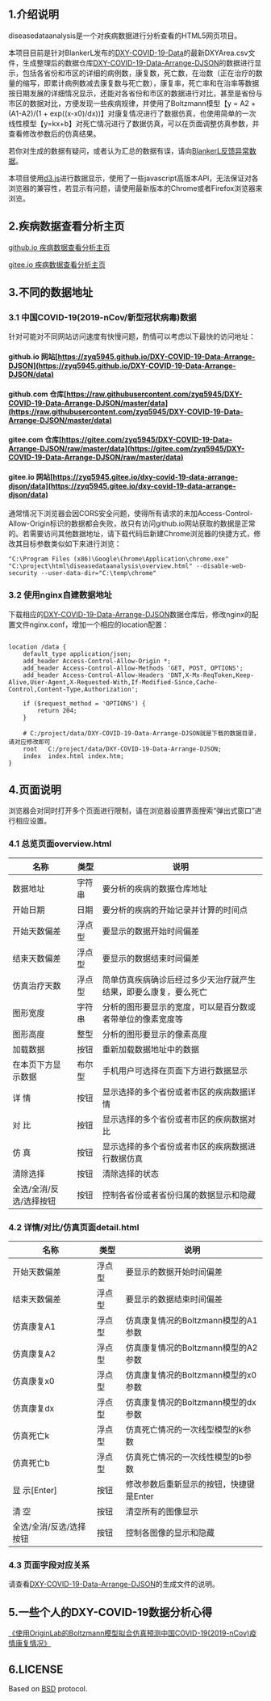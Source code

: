 
## 1.介绍说明

diseasedataanalysis是一个对疾病数据进行分析查看的HTML5网页项目。

本项目目前是针对BlankerL发布的[DXY-COVID-19-Data](https://github.com/BlankerL/DXY-COVID-19-Data)的最新DXYArea.csv文件，生成整理后的数据仓库[DXY-COVID-19-Data-Arrange-DJSON](https://github.com/zyq5945/DXY-COVID-19-Data-Arrange-DJSON)的数据进行显示，包括各省份和市区的详细的病例数，康复数，死亡数，在治数（正在治疗的数量的缩写，即累计病例数减去康复数与死亡数），康复率，死亡率和在治率等数据按日期发展的详细情况显示，还能对各省份和市区的数据进行对比，甚至是省份与市区的数据对比，方便发现一些疾病规律，并使用了Boltzmann模型【y = A2 + (A1-A2)/(1 + exp((x-x0)/dx))】对康复情况进行了数据仿真，也使用简单的一次线性模型【y=kx+b】对死亡情况进行了数据仿真，可以在页面调整仿真参数，并查看修改参数后的仿真结果。

若你对生成的数据有疑问，或者认为汇总的数据有误，请向[BlankerL反馈异常数据](https://github.com/BlankerL/DXY-COVID-19-Crawler/issues/34)。

本项目使用[d3.js](https://d3js.org/)进行数据显示，使用了一些javascript高版本API，无法保证对各浏览器的兼容性，若显示有问题，请使用最新版本的Chrome或者Firefox浏览器来浏览。

## 2.疾病数据查看分析主页

[github.io 疾病数据查看分析主页](https://zyq5945.github.io/diseasedataanalysis/overview.html)

[gitee.io 疾病数据查看分析主页](https://zyq5945.gitee.io/diseasedataanalysis/overview.html)

## 3.不同的数据地址

### 3.1 中国COVID-19(2019-nCov/新型冠状病毒)数据

针对可能对不同网站访问速度有快慢问题，酌情可以考虑以下最快的访问地址：

#### github.io 网站[https://zyq5945.github.io/DXY-COVID-19-Data-Arrange-DJSON](https://zyq5945.github.io/DXY-COVID-19-Data-Arrange-DJSON/data)

#### github.com 仓库[https://raw.githubusercontent.com/zyq5945/DXY-COVID-19-Data-Arrange-DJSON/master/data](https://raw.githubusercontent.com/zyq5945/DXY-COVID-19-Data-Arrange-DJSON/master/data)

#### gitee.com 仓库[https://gitee.com/zyq5945/DXY-COVID-19-Data-Arrange-DJSON/raw/master/data](https://gitee.com/zyq5945/DXY-COVID-19-Data-Arrange-DJSON/raw/master/data)

#### gitee.io 网站[https://zyq5945.gitee.io/dxy-covid-19-data-arrange-djson/data](https://zyq5945.gitee.io/dxy-covid-19-data-arrange-djson/data)

通常情况下浏览器会因CORS安全问题，使得所有请求的未加Access-Control-Allow-Origin标识的数据都会失败，故只有访问github.io网站获取的数据是正常的。若需要访问其他数据地址，请下载代码后新建Chrome浏览器的快捷方式，修改其目标参数类似如下来进行浏览：


```
"C:\Program Files (x86)\Google\Chrome\Application\chrome.exe" "C:\project\html\diseasedataanalysis\overview.html" --disable-web-security --user-data-dir="C:\temp\chrome"
```

### 3.2 使用nginx自建数据地址

下载相应的[DXY-COVID-19-Data-Arrange-DJSON](https://github.com/zyq5945/DXY-COVID-19-Data-Arrange-DJSON)数据仓库后，修改nginx的配置文件nginx.conf，增加一个相应的location配置：


```

location /data {
	default_type application/json;
	add_header Access-Control-Allow-Origin *;
	add_header Access-Control-Allow-Methods 'GET, POST, OPTIONS';
	add_header Access-Control-Allow-Headers 'DNT,X-Mx-ReqToken,Keep-Alive,User-Agent,X-Requested-With,If-Modified-Since,Cache-Control,Content-Type,Authorization';
	
	if ($request_method = 'OPTIONS') {
	    return 204;
	}
	
	# C:/project/data/DXY-COVID-19-Data-Arrange-DJSON就是下载的数据目录，请对应修改即可
	root   C:/project/data/DXY-COVID-19-Data-Arrange-DJSON;
	index  index.html index.htm;
}

```


## 4.页面说明

浏览器会对同时打开多个页面进行限制，请在浏览器设置界面搜索“弹出式窗口”进行相应设置。

### 4.1 总览页面overview.html

| 名称            | 类型  | 说明                               |
|---------------|-----|----------------------------------|
| 数据地址          | 字符串 | 要分析的疾病的数据仓库地址                    |
| 开始日期          | 日期  | 要分析的疾病的开始记录并计算的时间点               |
| 开始天数偏差        | 浮点型 | 要显示的数据开始时间偏差                     |
| 结束天数偏差        | 浮点型 | 要显示的数据结束时间偏差                     |
| 仿真治疗天数        | 浮点型 | 简单仿真疾病确诊后经过多少天治疗就产生结果，即要么康复，要么死亡 |
| 图形宽度          | 字符串 | 分析的图形要显示的宽度，可以是百分数或者带单位的像素宽度等    |
| 图形高度          | 整型  | 分析的图形要显示的像素高度                    |
| 加载数据          | 按钮  | 重新加载数据地址中的数据                     |
| 在本页下方显示数据     | 布尔型 | 手机用户可选择在页面下方进行数据显示               |
| 详 情           | 按钮  | 显示选择的多个省份或者市区的疾病数据详情             |
| 对 比           | 按钮  | 显示选择的多个省份或者市区的疾病数据对比             |
| 仿 真           | 按钮  | 显示选择的多个省份或者市区的疾病数据进行数据仿真         |
| 清除选择          | 按钮  | 清除选择的状态                          |
| 全选/全消/反选/选择按钮 | 按钮  | 控制各省份或者省份归属的数据显示和隐藏              |


### 4.2 详情/对比/仿真页面detail.html


| 名称            | 类型  | 说明                                |
|---------------|-----|-----------------------------------|
| 开始天数偏差        | 浮点型 | 要显示的数据开始时间偏差                      |
| 结束天数偏差        | 浮点型 | 要显示的数据结束时间偏差                      |
| 仿真康复A1        | 浮点型 | 仿真康复情况的Boltzmann模型的A1参数           |
| 仿真康复A2        | 浮点型 | 仿真康复情况的Boltzmann模型的A2参数           |
| 仿真康复x0        | 浮点型 | 仿真康复情况的Boltzmann模型的x0参数           |
| 仿真康复dx        | 浮点型 | 仿真康复情况的Boltzmann模型的dx参数           |
| 仿真死亡k         | 浮点型 | 仿真死亡情况的一次线型模型的k参数               |
| 仿真死亡b         | 浮点型  | 仿真死亡情况的一次线性模型的b参数               |
| 显 示\[Enter\]  | 按钮  | 修改参数后重新显示的按钮，快捷键是Enter |
| 清 空           | 按钮  | 清空所有的图像显示                         |
| 全选/全消/反选/选择按钮 | 按钮  | 控制各图像的显示和隐藏                       |


### 4.3 页面字段对应关系

请查看[DXY-COVID-19-Data-Arrange-DJSON](https://github.com/zyq5945/DXY-COVID-19-Data-Arrange-DJSON)的生成文件的说明。


## 5.一些个人的DXY-COVID-19数据分析心得


[《使用OriginLab的Boltzmann模型拟合仿真预测中国COVID-19(2019-nCov)疫情康复情况》](https://zyq5945.github.io/zyq5945/blog_13.html)

## 6.LICENSE

Based on [BSD](LICENSE) protocol.


